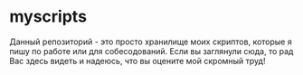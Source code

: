 # myscripts

Данный репозиторий - это просто хранилище моих скриптов, которые я пишу по работе или для собесодований.
Если вы заглянули сюда, то рад Вас здесь видеть и надеюсь, что вы оцените мой скромный труд!
